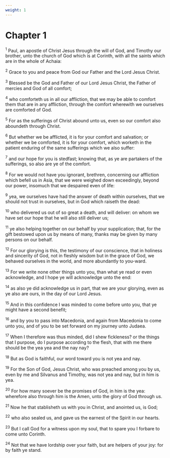```yaml
---
weight: 1
---
```


# Chapter 1

<sup>1</sup> Paul, an apostle of Christ Jesus through the will of God, and Timothy our brother, unto the church of God which is at Corinth, with all the saints which are in the whole of Achaia: 

<sup>2</sup> Grace to you and peace from God our Father and the Lord Jesus Christ. 

<sup>3</sup> Blessed be the God and Father of our Lord Jesus Christ, the Father of mercies and God of all comfort; 

<sup>4</sup> who comforteth us in all our affliction, that we may be able to comfort them that are in any affliction, through the comfort wherewith we ourselves are comforted of God. 

<sup>5</sup> For as the sufferings of Christ abound unto us, even so our comfort also aboundeth through Christ. 

<sup>6</sup> But whether we be afflicted, it is for your comfort and salvation; or whether we be comforted, it is for your comfort, which worketh in the patient enduring of the same sufferings which we also suffer: 

<sup>7</sup> and our hope for you is stedfast; knowing that, as ye are partakers of the sufferings, so also are ye of the comfort. 

<sup>8</sup> For we would not have you ignorant, brethren, concerning our affliction which befell us in Asia, that we were weighed down exceedingly, beyond our power, insomuch that we despaired even of life: 

<sup>9</sup> yea, we ourselves have had the answer of death within ourselves, that we should not trust in ourselves, but in God which raiseth the dead: 

<sup>10</sup> who delivered us out of so great a death, and will deliver: on whom we have set our hope that he will also still deliver us; 

<sup>11</sup> ye also helping together on our behalf by your supplication; that, for the gift bestowed upon us by means of many, thanks may be given by many persons on our behalf. 

<sup>12</sup> For our glorying is this, the testimony of our conscience, that in holiness and sincerity of God, not in fleshly wisdom but in the grace of God, we behaved ourselves in the world, and more abundantly to you-ward. 

<sup>13</sup> For we write none other things unto you, than what ye read or even acknowledge, and I hope ye will acknowledge unto the end: 

<sup>14</sup> as also ye did acknowledge us in part, that we are your glorying, even as ye also are ours, in the day of our Lord Jesus. 

<sup>15</sup> And in this confidence I was minded to come before unto you, that ye might have a second benefit; 

<sup>16</sup> and by you to pass into Macedonia, and again from Macedonia to come unto you, and of you to be set forward on my journey unto Judaea. 

<sup>17</sup> When I therefore was thus minded, did I shew fickleness? or the things that I purpose, do I purpose according to the flesh, that with me there should be the yea yea and the nay nay? 

<sup>18</sup> But as God is faithful, our word toward you is not yea and nay. 

<sup>19</sup> For the Son of God, Jesus Christ, who was preached among you by us, even by me and Silvanus and Timothy, was not yea and nay, but in him is yea. 

<sup>20</sup> For how many soever be the promises of God, in him is the yea: wherefore also through him is the Amen, unto the glory of God through us. 

<sup>21</sup> Now he that stablisheth us with you in Christ, and anointed us, is God; 

<sup>22</sup> who also sealed us, and gave us the earnest of the Spirit in our hearts. 

<sup>23</sup> But I call God for a witness upon my soul, that to spare you I forbare to come unto Corinth. 

<sup>24</sup> Not that we have lordship over your faith, but are helpers of your joy: for by faith ye stand. 



